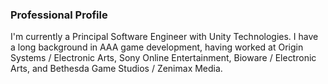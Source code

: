 ### Professional Profile

I'm currently a Principal Software Engineer with Unity Technologies. I have a long background in AAA game development, having worked at Origin Systems / Electronic Arts, Sony Online Entertainment, Bioware / Electronic Arts, and Bethesda Game Studios / Zenimax Media.
